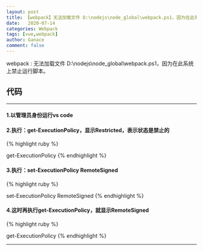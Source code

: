 ```yaml
---
layout: post
title: 【webpack】无法加载文件 D:\nodejs\node_global\webpack.ps1，因为在此系统上禁止运行脚本
date:   2020-07-14
categories: Webpack
tags: [vue,webpack]
author: Ganace
comment: false
---
```


webpack : 无法加载文件 D:\nodejs\node_global\webpack.ps1，因为在此系统上禁止运行脚本。


## 代码

---

####  1.以管理员身份运行vs code

####  2.执行：get-ExecutionPolicy，显示Restricted，表示状态是禁止的
{% highlight ruby %}

get-ExecutionPolicy
{% endhighlight %}

####  3.执行：set-ExecutionPolicy RemoteSigned
{% highlight ruby %}

set-ExecutionPolicy RemoteSigned
{% endhighlight %}

####  4.这时再执行get-ExecutionPolicy，就显示RemoteSigned
{% highlight ruby %}

get-ExecutionPolicy
{% endhighlight %}

---

